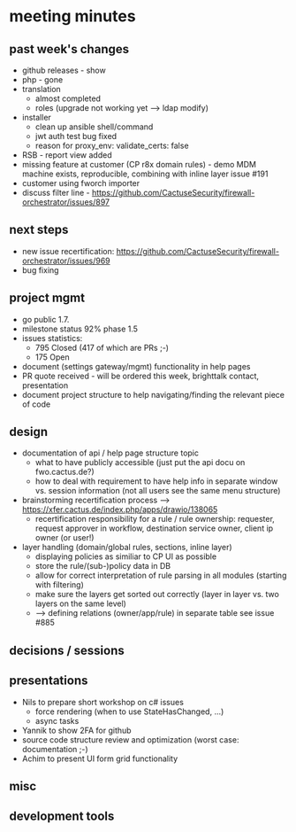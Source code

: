 # meeting minutes

## past week's changes
- github releases - show
- php - gone
- translation 
  - almost completed
  - roles (upgrade not working yet --> ldap modify)
- installer
  - clean up ansible shell/command
  - jwt auth test bug fixed
  - reason for 
    proxy_env:
        validate_certs: false
- RSB - report view added
- missing feature at customer (CP r8x domain rules) - demo MDM machine exists, reproducible, combining with inline layer issue #191
- customer using fworch importer
- discuss filter line - <https://github.com/CactuseSecurity/firewall-orchestrator/issues/897>

## next steps
- new issue recertification: https://github.com/CactuseSecurity/firewall-orchestrator/issues/969
- bug fixing

## project mgmt
- go public 1.7.
- milestone status 92% phase 1.5
- issues statistics:
  - 795 Closed (417 of which are PRs ;-)
  - 175 Open
- document (settings gateway/mgmt) functionality in help pages
- PR quote received - will be ordered this week, brighttalk contact, presentation
- document project structure to help navigating/finding the relevant piece of code 

## design
- documentation of api / help page structure topic
  - what to have publicly accessible (just put the api docu on fwo.cactus.de?)
  - how to deal with requirement to have help info in separate window vs. session information (not all users see the same menu structure) 
- brainstorming recertification process --> <https://xfer.cactus.de/index.php/apps/drawio/138065>
  - recertification responsibility for a rule / rule ownership: requester, request approver in workflow, destination service owner, client ip owner (or user!) 
- layer handling (domain/global rules, sections, inline layer)
  - displaying policies as similiar to CP UI as possible
  - store the rule/(sub-)policy data in DB
  - allow for correct interpretation of rule parsing in all modules (starting with filtering)
  - make sure the layers get sorted out correctly (layer in layer vs. two layers on the same level)
  - --> defining relations (owner/app/rule) in separate table see issue #885

## decisions / sessions

## presentations
- Nils to prepare short workshop on c# issues
  - force rendering (when to use StateHasChanged, ...)
  - async tasks
- Yannik to show 2FA for github
- source code structure review and optimization (worst case: documentation ;-)
- Achim to present UI form grid functionality
  
## misc
## development tools
